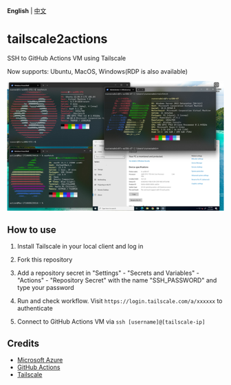 **English** | [中文](README_zh.md)
# tailscale2actions
SSH to GitHub Actions VM using Tailscale

Now supports: Ubuntu, MacOS, Windows(RDP is also available)

![screenshot](imgs/screenshot.jpg)
## How to use
1. Install Tailscale in your local client and log in

2. Fork this repository

3. Add a repository secret in "Settings" - "Secrets and Variables" - "Actions" - "Repository Secret" with the name "SSH_PASSWORD" and type your password

4. Run and check workflow. Visit `https://login.tailscale.com/a/xxxxxx` to authenticate

5. Connect to GitHub Actions VM via `ssh [username]@[tailscale-ip]`

## Credits
- [Microsoft Azure](https://azure.microsoft.com)
- [GitHub Actions](https://github.com/features/actions)
- [Tailscale](https://tailscale.com)